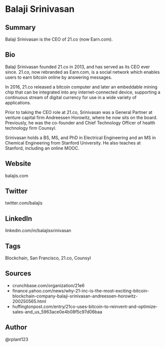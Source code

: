 # Balaji Srinivasan

## Summary
Balaji Srinivasan is the CEO of 21.co (now Earn.com).

## Bio
Balaji Srinivasan founded 21.co in 2013, and has served as its CEO ever since. 21.co, now rebranded as Earn.com, is a social network which enables users to earn bitcoin online by answering messages.

In 2016, 21.co released a bitcoin computer and later an embeddable mining chip that can be integrated into any internet-connected device, supporting a continuous stream of digital currency for use in a wide variety of applications.

Prior to taking the CEO role at 21.co, Srinivasan was a General Partner at venture capital firm Andreessen Horowitz, where he now sits on the board. Previously, he was the co-founder and Chief Technology Officer of health technology firm Counsyl.

Srinivasan holds a BS, MS, and PhD in Electrical Engineering and an MS in Chemical Engineering from Stanford University. He also teaches at Stanford, including an online MOOC.

## Website
balajis.com

## Twitter
twitter.com/balajis

## LinkedIn
linkedin.com/in/balajissrinivasan

## Tags
Blockchain, San Francisco, 21.co, Counsyl

## Sources
- crunchbase.com/organization/21e6 
- finance.yahoo.com/news/why-21-inc-is-the-most-exciting-bitcoin-blockchain-company-balaji-srinivasan-andreessen-horowitz-200250565.html 
- huffingtonpost.com/entry/21co-uses-bitcoin-to-reinvent-and-optimize-sales-and_us_5963ace0e4b08f5c97d06baa

## Author
@rplant123
